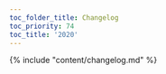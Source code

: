 ```yaml
---
toc_folder_title: Changelog
toc_priority: 74
toc_title: '2020'
---
```


{% include "content/changelog.md" %}

